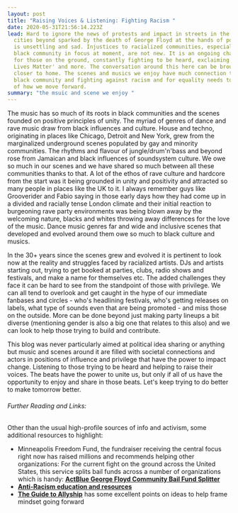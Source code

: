 ```yaml
---
layout: post
title: "Raising Voices & Listening: Fighting Racism "
date: 2020-05-31T21:56:14.223Z
lead: Hard to ignore the news of protests and impact in streets in the U.S. and
  cities beyond sparked by the death of George Floyd at the hands of police. It
  is unsettling and sad. Injustices to racialized communities, especially the
  black community in focus at moment, are not new. It is an ongoing challenge
  for those on the ground, constantly fighting to be heard, exclaiming 'Black
  Lives Matter' and more. The conversation around this here can be brought much
  closer to home. The scenes and musics we enjoy have much connection to the
  black community and fighting against racism and for equality needs to be part
  of how we move forward.
summary: "the msuic and scene we enjoy "
---
```

The music has so much of its roots in black communities and the scenes founded on positive principles of unity. The myriad of genres of dance and rave music draw from black influences and culture. House and techno, originating in places like Chicago, Detroit and New York, grew from the marginalized underground scenes populated by gay and minority communities. The rhythms and flavour of jungle/drum'n'bass and beyond rose from Jamaican and black influences of soundsystem culture. We owe so much in our scenes and we have shared so much between all these communities thanks to that. A lot of the ethos of rave culture and hardcore from the start was it being grounded in unity and positivity and attracted so many people in places like the UK to it. I always remember guys like Grooverider and Fabio saying in those early days how they had come up in a divided and racially tense London climate and their initial reaction to burgeoning rave party environments was being blown away by the welcoming nature, blacks and whites throwing away differences for the love of the music. Dance music genres far and wide and inclusive scenes that developed and evolved around them owe so much to black culture and musics.

In the 30+ years since the scenes grew and evolved it is pertinent to look now at the reality and struggles faced by racialized artists. DJs and artists starting out, trying to get booked at parties, clubs, radio shows and festivals, and make a name for themselves etc. The added challenges they face it can be hard to see from the standpoint of those with privilege. We can all tend to overlook and get caught in the hype of our immediate fanbases and circles - who's headlining festivals, who's getting releases on labels, what type of sounds even that are being promoted - and miss those on the outside. More can be done beyond just making party lineups a bit diverse (mentioning gender is also a big one that relates to this also) and we can look to help those trying to build and contribute.

This blog was never particularly aimed at political idea sharing or anything but music and scenes around it are filled with societal connections and actors in positions of influence and privilege that have the power to impact change. Listening to those trying to be heard and helping to raise their voices. The beats have the power to unite us, but only if all of us have the opportunity to enjoy and share in those beats. Let's keep trying to do better to make tomorrow better.

###### Further Reading and Links:

Other than the usual high-profile sources of info and activism, some additional resources to highlight:

* Minneapolis Freedom Fund, the fundraiser receiving the central focus right now has raised millions and recommends helping other organizations: For the current fight on the ground across the United States, this service splits bail funds across a number of organizations which is handy: **[ActBlue George Floyd Community Bail Fund Splitter](https://secure.actblue.com/donate/bail_funds_george_floyd)**
* **[Anti-Racism education and resources](http://bit.ly/ANTIRACISMRESOURCES)**
* **[The Guide to Allyship](https://guidetoallyship.com/)** has some excellent points on ideas to help frame mindset going forward